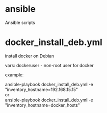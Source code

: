 # ansible
Ansible scripts

# docker_install_deb.yml

install docker on Debian

vars: dockeruser - 
non-root user for docker

example:

ansible-playbook docker_install_deb.yml -e "inventory_hostname=192.168.15.15"<br>
or<br>
ansible-playbook docker_install_deb.yml -e "inventory_hostname=docker_hosts"

